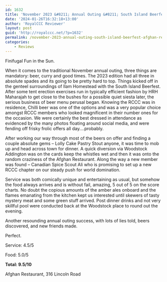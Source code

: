 ```yaml
---
id: 1632
title: 'November 2023 &#8211; Annual Outing &#8211; South Island Beerfest &amp; Afghan Restaurant'
date: '2024-01-26T16:32:18+13:00'
author: 'RoyalCCC Reviewer'
layout: post
guid: 'http://royalccc.net/?p=1632'
permalink: /november-2023-annual-outing-south-island-beerfest-afghan-restaurant/
categories:
    - Reviews
---
```


Finifugal Fun in the Sun.

When it comes to the traditional November annual outing, three things are mandatory: beer, curry and good times. The 2023 edition had all three in absolute spades and its going to be pretty hard to top. Things kicked off in the genteel surroundings of Ilam Homestead with the South Island Beerfest. After some tent erection exercises run in typically efficient fashion by HRH Maharajah to get close to the bushes for a possible quiet siesta later, the serious business of beer menu perusal began. Knowing the RCCC was in residence, Chilli beer was one of the options and was a very popular choice amongst RCCC members who looked magnificent in their number ones for the occasion. We were certainly the best dressed in attendance as evidenced by the many photos floating around social media, and were fending off frisky frolic offers all day….probably.

After working our way through most of the beers on offer and finding a couple absolute gems – Lolly Cake Pastry Stout anyone, it was time to mob up and head across town for dinner. A quick diversion via Woodstock Addington was on the cards keep the whistles wet and then it was onto the random craziness of the Afghan Restaurant. Along the way a new member was found – Canadian Spice Scout Ali who is promising to set up a new RCCC chapter on our steady push for world domination.

Service was both comically unique and entertaining as usual, but somehow the food always arrives and is without fail, amazing, 5 out of 5 on the score charts. No doubt the copious amounts of the amber ales onboard and the flames emanating from the kitchen kept us interested until skewers of tasty mystery meat and some green stuff arrived. Post dinner drinks and not very skillful pool were conducted back at the Woodstock place to round out the evening.

Another resounding annual outing success, with lots of lies told, beers discovered, and new friends made.

Perfect.

Service: 4.5/5

Food: 5.0/5

**Total: 9.5/10**

Afghan Restaurant, 316 Lincoln Road